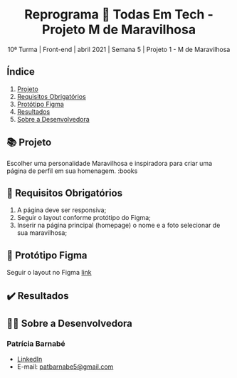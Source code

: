<h1 align="center">Reprograma 💜 Todas Em Tech - Projeto M de Maravilhosa</h1>

<p align="center">10ª Turma | Front-end | abril 2021 | Semana 5 | Projeto 1 - M de Maravilhosa</p>

## Índice

1. [Projeto](#-projeto)
2. [Requisitos Obrigatórios](#dart-requisitos-obrigatórios)
3. [Protótipo Figma](#art-protótipo-figma)
4. [Resultados](#heavy_check_mark-protótipo-figma)
5. [Sobre a Desenvolvedora](#woman_technologist-sobre-a-desenvolvedora)

## 📚 Projeto
Escolher uma personalidade Maravilhosa e inspiradora para criar uma página de perfil em sua homenagem.
:books
## 🎯 Requisitos Obrigatórios
1. A página deve ser responsiva;
2. Seguir o layout conforme protótipo do Figma;
3. Inserir na página principal (homepage) o nome e a foto selecionar de sua maravilhosa;

## 🎨 Protótipo Figma
Seguir o layout no Figma [link](https://www.figma.com/file/CgnXgNdWjk4rxANWa5PCsu/MDM2021?node-id=0%3A1)

## ✔️ Resultados

## 👩‍💻 Sobre a Desenvolvedora
### Patrícia Barnabé

- [LinkedIn](https://www.linkedin.com/in/patriciabarnabe)
- E-mail: patbarnabe5@gmail.com
